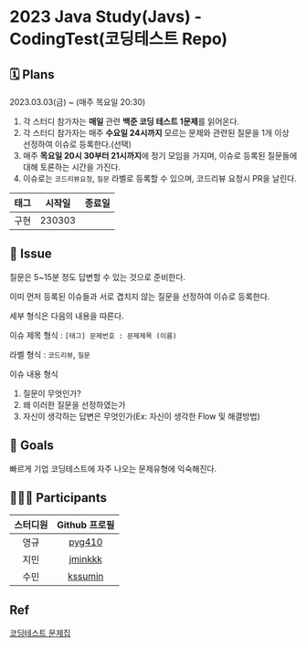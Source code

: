 # 2023 Java Study(Javs) - CodingTest(코딩테스트 Repo)

## 🗓 Plans

2023.03.03(금) ~ (매주 목요일 20:30)

1. 각 스터디 참가자는 **매일** 관련 **백준 코딩 테스트 1문제**를 읽어온다.
2. 각 스터디 참가자는 매주 **수요일 24시까지** 모르는 문제와 관련된 질문을 1개 이상 선정하여 이슈로 등록한다.(선택)
3. 매주 **목요일 20시 30부터 21시까지**에 정기 모임을 가지며, 이슈로 등록된 질문들에 대해 토론하는 시간을 가진다.
4. 이슈로는 `코드리뷰요청`, `질문` 라벨로 등록할 수 있으며, 코드리뷰 요청시 PR을 날린다.

| 태그 |                  시작일                  | 종료일 |
| :------: | :------------------: |:-------: |
|  구현  |   230303   | |



## 📌 Issue

질문은 5~15분 정도 답변할 수 있는 것으로 준비한다.

이미 먼저 등록된 이슈들과 서로 겹치지 않는 질문을 선정하여 이슈로 등록한다.

세부 형식은 다음의 내용을 따른다.

이슈 제목 형식 : `[태그] 문제번호 : 문제제목 (이름)`

라벨 형식 : `코드리뷰`, `질문`

이슈 내용 형식
1. 질문이 무엇인가?
2. 왜 이러한 질문을 선정하였는가
3. 자신이 생각하는 답변은 무엇인가(Ex: 자신이 생각한 Flow 및 해결방법)

## 🚀 Goals

빠르게 기업 코딩테스트에 자주 나오는 문제유형에 익숙해진다.

## 🙋🏻‍♂️ Participants

| 스터디원 |                  Github 프로필                  |
| :------: | :---------------------------------------------: |
|  영규  |   [pyg410](https://github.com/pyg410)   |
|    지민    |     [jminkkk](https://github.com/jminkkk)     |
|   수민   |      [kssumin](https://github.com/kssumin)      |

## Ref

[코딩테스트 문제집](https://github.com/tony9402/baekjoon)
